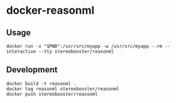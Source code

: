 # docker-reasonml

## Usage

```
docker run -v "$PWD":/usr/src/myapp -w /usr/src/myapp --rm --interactive --tty stereobooster/reasonml
```

## Development

```
docker build -t reasonml .
docker tag reasonml stereobooster/reasonml
docker push stereobooster/reasonml
```